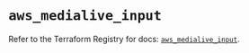 # `aws_medialive_input`

Refer to the Terraform Registry for docs: [`aws_medialive_input`](https://registry.terraform.io/providers/hashicorp/aws/4.54.0/docs/resources/medialive_input).

